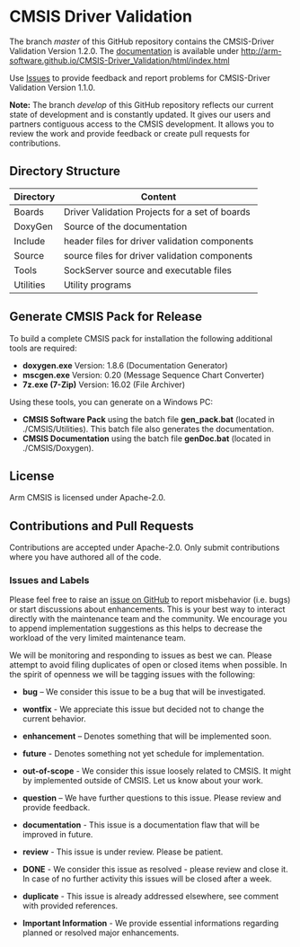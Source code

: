 # CMSIS Driver Validation

The branch *master* of this GitHub repository contains the CMSIS-Driver Validation Version 1.2.0.  The [documentation](http://arm-software.github.io/CMSIS-Driver_Validation/General/html/index.html) is available under 
 http://arm-software.github.io/CMSIS-Driver_Validation/html/index.html

Use [Issues](https://github.com/ARM-software/CMSIS-Driver_Validation#issues-and-labels) to provide feedback and report problems for CMSIS-Driver Validation Version 1.1.0. 

**Note:** The branch *develop* of this GitHub repository reflects our current state of development and is constantly updated. It gives our users and partners contiguous access to the CMSIS development. It allows you to review the work and provide feedback or create pull requests for contributions.

## Directory Structure

| Directory        | Content                                                   |                
| ---------------- | --------------------------------------------------------- |
| Boards           | Driver Validation Projects for a set of boards            |
| DoxyGen          | Source of the documentation                               |
| Include          | header files for driver validation components             |
| Source           | source files for driver validation components             |
| Tools            | SockServer source and executable files                    |
| Utilities        | Utility programs                                          |

## Generate CMSIS Pack for Release

To build a complete CMSIS pack for installation the following additional tools are required:
 - **doxygen.exe**    Version: 1.8.6 (Documentation Generator)
 - **mscgen.exe**     Version: 0.20  (Message Sequence Chart Converter)
 - **7z.exe (7-Zip)** Version: 16.02 (File Archiver)
  
Using these tools, you can generate on a Windows PC:
 - **CMSIS Software Pack** using the batch file **gen_pack.bat** (located in ./CMSIS/Utilities). This batch file also generates the documentation.
 - **CMSIS Documentation** using the batch file **genDoc.bat** (located in ./CMSIS/Doxygen). 

## License

Arm CMSIS is licensed under Apache-2.0.

## Contributions and Pull Requests
Contributions are accepted under Apache-2.0. Only submit contributions where you have authored all of the code.

### Issues and Labels

Please feel free to raise an [issue on GitHub](https://github.com/ARM-software/CMSIS-Driver_Validation/issues)
to report misbehavior (i.e. bugs) or start discussions about enhancements. This
is your best way to interact directly with the maintenance team and the community.
We encourage you to append implementation suggestions as this helps to decrease the
workload of the very limited maintenance team. 

We will be monitoring and responding to issues as best we can.
Please attempt to avoid filing duplicates of open or closed items when possible.
In the spirit of openness we will be tagging issues with the following:

- **bug** – We consider this issue to be a bug that will be investigated.

- **wontfix** - We appreciate this issue but decided not to change the current behavior.
	
- **enhancement** – Denotes something that will be implemented soon. 

- **future** - Denotes something not yet schedule for implementation.

- **out-of-scope** - We consider this issue loosely related to CMSIS. It might by implemented outside of CMSIS. Let us know about your work.
	
- **question** – We have further questions to this issue. Please review and provide feedback.

- **documentation** - This issue is a documentation flaw that will be improved in future.

- **review** - This issue is under review. Please be patient.
	
- **DONE** - We consider this issue as resolved - please review and close it. In case of no further activity this issues will be closed after a week.

- **duplicate** - This issue is already addressed elsewhere, see comment with provided references.

- **Important Information** - We provide essential informations regarding planned or resolved major enhancements.

